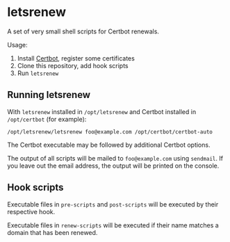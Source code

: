 letsrenew
=========

A set of very small shell scripts for Certbot renewals.

Usage:

1. Install [Certbot][], register some certificates
2. Clone this repository, add hook scripts
3. Run `letsrenew`

  [Certbot]: https://github.com/certbot/certbot

Running letsrenew
-----------------

With `letsrenew` installed in `/opt/letsrenew` and Certbot installed in
`/opt/certbot` (for example):

    /opt/letsrenew/letsrenew foo@example.com /opt/certbot/certbot-auto

The Certbot executable may be followed by additional Certbot options.

The output of all scripts will be mailed to `foo@example.com` using `sendmail`.
If you leave out the email address, the output will be printed on the console.

Hook scripts
------------

Executable files in `pre-scripts` and `post-scripts` will be executed by
their respective hook.

Executable files in `renew-scripts` will be executed if their name matches a
domain that has been renewed.
